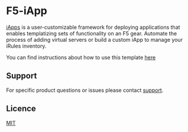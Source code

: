 # F5-iApp

[iApps](https://devcentral.f5.com/articles/understanding-iapps-18224) is a user-customizable framework for deploying applications that enables templatizing sets of functionality on an F5 gear. Automate the process of adding virtual servers or build a custom iApp to manage your iRules inventory.

You can find instructions about how to use this template [here](https://onlinehelp.opswat.com/icap/ICAP_Server_iApp_template.html)

## Support

For specific product questions or issues please contact [support](https://www.opswat.com/support).

## Licence

[MIT](https://github.com/OPSWAT/f5-iapp/blob/master/LICENSE)